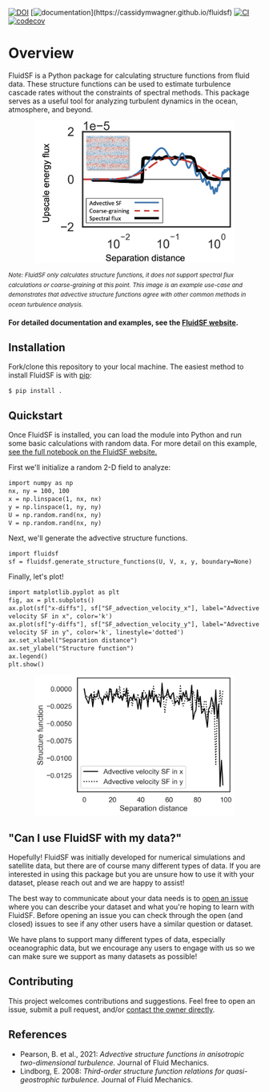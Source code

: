 [![DOI](https://zenodo.org/badge/DOI/10.5281/zenodo.10463864.svg)](https://doi.org/10.5281/zenodo.10463864)
[![documentation](https://img.shields.io/badge/documentation-in%20development-orange?)](https://cassidymwagner.github.io/fluidsf)
[![CI](https://github.com/cassidymwagner/FluidSF/actions/workflows/ci.yml/badge.svg?branch=main)](https://github.com/cassidymwagner/FluidSF/actions/workflows/ci.yml)
[![codecov](https://codecov.io/github/cassidymwagner/fluidsf/graph/badge.svg?token=1ZZ2HUONX4)](https://codecov.io/github/cassidymwagner/fluidsf)


# Overview
FluidSF is a Python package for calculating structure functions from fluid data. These structure functions can be used to estimate turbulence cascade rates without the constraints of spectral methods. This package serves as a useful tool for analyzing turbulent dynamics in the ocean, atmosphere, and beyond.

<p align="center">
<img src="docs/2d_example.png" alt="Plot of multiple methods to estimate energy flux for 2D fluid simulation" width="400"/>
</p>

<sup>_Note: FluidSF only calculates structure functions, it does not support spectral flux calculations or coarse-graining at this point. This image is an example use-case and demonstrates that advective structure functions agree with other common methods in ocean turbulence analysis._</sup>

**For detailed documentation and examples, see the [FluidSF website](https://cassidymwagner.github.io/fluidsf).**

Installation
---
Fork/clone this repository to your local machine. The easiest method to install FluidSF is with [pip](https://pip.pypa.io/):

```console
$ pip install .
```

Quickstart
---
Once FluidSF is installed, you can load the module into Python and run some basic calculations with random data. For more detail on this example, [see the full notebook on the FluidSF website.](https://cassidymwagner.github.io/fluidsf)

First we'll initialize a random 2-D field to analyze:
```
import numpy as np
nx, ny = 100, 100
x = np.linspace(1, nx, nx)
y = np.linspace(1, ny, ny)
U = np.random.rand(nx, ny)
V = np.random.rand(nx, ny)
```

Next, we'll generate the advective structure functions. 
```
import fluidsf
sf = fluidsf.generate_structure_functions(U, V, x, y, boundary=None)
```

Finally, let's plot!
```
import matplotlib.pyplot as plt
fig, ax = plt.subplots()
ax.plot(sf["x-diffs"], sf["SF_advection_velocity_x"], label="Advective velocity SF in x", color='k')
ax.plot(sf["y-diffs"], sf["SF_advection_velocity_y"], label="Advective velocity SF in y", color='k', linestyle='dotted')
ax.set_xlabel("Separation distance")
ax.set_ylabel("Structure function")
ax.legend()
plt.show()
```
<p align="center">
<img src="docs/quickstart.png" alt="Advective structure function plots" width="400"/>
</p>

"Can I use FluidSF with my data?"
---
Hopefully! FluidSF was initially developed for numerical simulations and satellite data, but there are of course many different types of data. If you are interested in using this package but you are unsure how to use it with your dataset, please reach out and we are happy to assist! 

The best way to communicate about your data needs is to [open an issue](https://github.com/cassidymwagner/fluidsf/issues) where you can describe your dataset and what you're hoping to learn with FluidSF. Before opening an issue you can check through the open (and closed) issues to see if any other users have a similar question or dataset. 

We have plans to support many different types of data, especially oceanographic data, but we encourage any users to engage with us so we can make sure we support as many datasets as possible!

Contributing
---
This project welcomes contributions and suggestions. Feel free to open an issue, submit a pull request, and/or [contact the owner directly](https://github.com/cassidymwagner).

References
---
- Pearson, B. et al., 2021: _Advective structure functions in anisotropic two-dimensional turbulence._ Journal of Fluid Mechanics.
- Lindborg, E. 2008: _Third-order structure function relations for quasi-geostrophic turbulence._ Journal of Fluid Mechanics.
